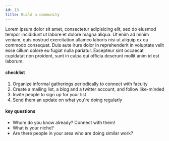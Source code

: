 ```yaml
---
id: 13
title: Build a community
---
```


Lorem ipsum dolor sit amet, consectetur adipisicing elit, sed do eiusmod
tempor incididunt ut labore et dolore magna aliqua. Ut enim ad minim veniam,
quis nostrud exercitation ullamco laboris nisi ut aliquip ex ea commodo
consequat. Duis aute irure dolor in reprehenderit in voluptate velit esse
cillum dolore eu fugiat nulla pariatur. Excepteur sint occaecat cupidatat non
proident, sunt in culpa qui officia deserunt mollit anim id est laborum.

#### checklist
1. Organize informal gatherings periodically to connect with faculty 
2. Create a mailing list, a blog and a twitter account, and follow like-minded 
3. Invite people to sign up for your list
4. Send them an update on what you're doing regularly

#### key questions
- Whom do you know already? Connect with them!
- What is your niche?
- Are there people in your area who are doing similar work?
